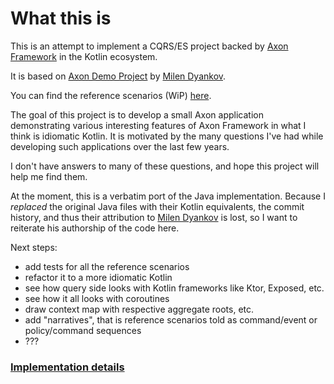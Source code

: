 # What this is

This is an attempt to implement a CQRS/ES project backed by [Axon Framework](https://www.axoniq.io) in the Kotlin ecosystem. 

It is based on [Axon Demo Project](https://github.com/azzazzel/scsc) by [Milen Dyankov](https://github.com/azzazzel).

You can find the reference scenarios (WiP) [here](docs/ReferenceScenarios.md).

The goal of this project is to develop a small Axon application demonstrating various interesting features of Axon Framework
in what I think is idiomatic Kotlin. It is motivated by the many questions I've had while developing such applications 
over the last few years.

I don't have answers to many of these questions, and hope this project will help me find them. 

At the moment, this is a verbatim port of the Java implementation. 
Because I _replaced_ the original Java files with their Kotlin equivalents, the commit history,
and thus their attribution to [Milen Dyankov](https://github.com/azzazzel) is lost, so I want to 
reiterate his authorship of the code here.

Next steps:
- add tests for all the reference scenarios
- refactor it to a more idiomatic Kotlin
- see how query side looks with Kotlin frameworks like Ktor, Exposed, etc. 
- see how it all looks with coroutines
- draw context map with respective aggregate roots, etc. 
- add "narratives", that is reference scenarios told as command/event or policy/command sequences 
- ???

### [Implementation details](docs/ImplementationDetails.md)


